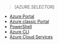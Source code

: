 >[AZURE.SELECTOR]
- [Azure Portal](load-balancer-get-started-internet-classic-pportal.md)
- [Azure classic Portal](load-balancer-get-started-internet-classic-portal.md)
- [PowerShell](load-balancer-get-started-internet-classic-ps.md)
- [Azure CLI](load-balancer-get-started-internet-classic-cli.md)
- [Azure Cloud Services](load-balancer-get-started-internet-classic-cloud.md)

<!---HONumber=AcomDC_1210_2015-->
